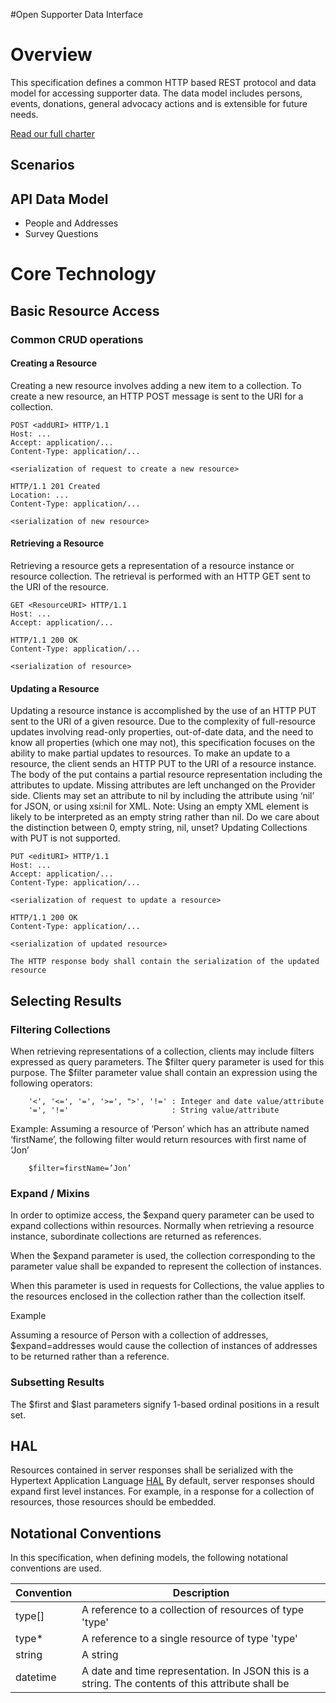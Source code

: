 #Open Supporter Data Interface


# Overview
This specification defines a common HTTP based REST protocol and data model for accessing supporter data.  The data model includes persons, events, donations, general advocacy actions and is extensible for future needs.

[Read our full charter](/skydrive/osdi-charter.v2.htm)



## Scenarios

## API Data Model

* People and Addresses
* Survey Questions

# Core Technology

## Basic Resource Access
### Common CRUD operations
#### Creating a Resource
Creating a new resource involves adding a new item to a collection.  To create a new resource, an HTTP POST message is sent to the URI for a collection.

    POST <addURI> HTTP/1.1
    Host: ...
    Accept: application/...
    Content-Type: application/...

    <serialization of request to create a new resource>

    HTTP/1.1 201 Created
    Location: ...
    Content-Type: application/...

    <serialization of new resource>

#### Retrieving a Resource
Retrieving a resource gets a representation of a resource instance or resource collection.  The retrieval is performed with an HTTP GET sent to the URI of the resource.

    GET <ResourceURI> HTTP/1.1
    Host: ...
    Accept: application/...

    HTTP/1.1 200 OK
    Content-Type: application/...

    <serialization of resource>

#### Updating a Resource
Updating a resource instance is accomplished by the use of an HTTP PUT sent to the URI of a given resource.  Due to the complexity of full-resource updates involving read-only properties, out-of-date data, and the need to know all properties (which one may not), this specification focuses on the ability to make partial updates to resources.
To make an update to a resource, the client sends an HTTP PUT to the URI of a resource instance.  The body of the put contains a partial resource representation including the attributes to update.  Missing attributes are left unchanged on the Provider side.
Clients may set an attribute to nil by including the attribute using ‘nil’ for JSON, or using xsi:nil for XML.
Note: Using an empty XML element is likely to be interpreted as an empty string rather than nil.
Do we care about the distinction between 0, empty string, nil, unset?
Updating Collections with PUT is not supported.

    PUT <editURI> HTTP/1.1
    Host: ...
    Accept: application/...
    Content-Type: application/...

    <serialization of request to update a resource>

    HTTP/1.1 200 OK
    Content-Type: application/...

    <serialization of updated resource>

    The HTTP response body shall contain the serialization of the updated resource

## Selecting Results
### Filtering Collections
When retrieving representations of a collection, clients may include filters expressed as query parameters.  The $filter query parameter is used for this purpose.  The $filter parameter value shall contain an expression using the following operators:

        '<', '<=', '=', '>=', ">', '!=' : Integer and date value/attribute
        '=', '!='                       : String value/attribute

Example:
Assuming a resource of ‘Person’ which has an attribute named ‘firstName’, the following filter would return resources with first name of ‘Jon’

        $filter=firstName=’Jon’

### Expand / Mixins
In order to optimize access, the $expand query parameter can be used to expand collections within resources.  Normally when retrieving a resource instance, subordinate collections are returned as references.

When the $expand parameter is used, the collection corresponding to the parameter value shall be expanded to represent the collection of instances.

When this parameter is used in requests for Collections, the value applies to the resources enclosed in the collection rather than the collection itself.

Example

Assuming a resource of Person with a collection of addresses, $expand=addresses would cause the collection of instances of addresses to be returned rather than a reference.

### Subsetting Results
The $first and $last parameters signify 1-based ordinal positions in a result set.

## HAL
Resources contained in server responses shall be serialized with the Hypertext Application Language [HAL](http://stateless.co/hal_specification.html)
By default, server responses should expand first level instances.  For example, in a response for a collection of resources, those resources should be embedded.


## Notational Conventions

In this specification, when defining models, the following notational conventions are used.

|Convention	|Description
|-----------|--------------
|type[]     |	A reference to a collection of resources of type 'type'
|	type*	|A reference to a single resource of type 'type'
|	string	|A string
|	datetime|	A date and time representation.  In JSON this is a string.  The contents of this attribute shall be
